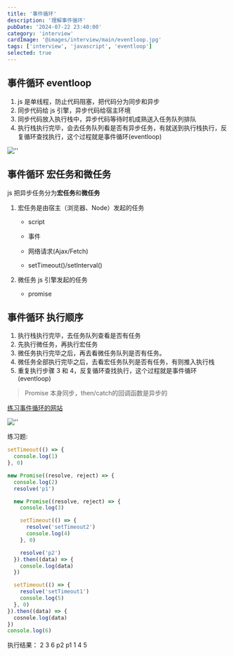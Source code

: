 ```yaml
---
title: '事件循环'
description: '理解事件循环'
pubDate: '2024-07-22 23:40:00'
category: 'interview'
cardImage: '@images/interview/main/eventloop.jpg'
tags: ['interview', 'javascript', 'eventloop']
selected: true
---
```


## 事件循环 eventloop

1. js 是单线程，防止代码阻塞，把代码分为同步和异步
2. 同步代码给 js 引擎，异步代码给宿主环境
3. 同步代码放入执行栈中，异步代码等待时机成熟送入任务队列排队
4. 执行栈执行完毕，会去任务队列看是否有异步任务，有就送到执行栈执行，反复循环查找执行，这个过程就是事件循环(eventloop)

![''](@images/interview/eventloop/image.gif)

## 事件循环 宏任务和微任务

js 把异步任务分为**宏任务**和**微任务**

1. 宏任务是由宿主（浏览器、Node）发起的任务

   - script

   - 事件

   - 网络请求(Ajax/Fetch)

   - setTimeout()/setInterval()

2. 微任务 js 引擎发起的任务
   - promise

## 事件循环 执行顺序

1. 执行栈执行完毕，去任务队列查看是否有任务
2. 先执行微任务，再执行宏任务
3. 微任务执行完毕之后，再去看微任务队列是否有任务。
4. 微任务全部执行完毕之后，去看宏任务队列是否有任务，有则推入执行栈
5. 重复执行步骤 3 和 4，反复循环查找执行，这个过程就是事件循环(eventloop)

> Promise 本身同步，then/catch的回调函数是异步的

[练习事件循环的网站](https://www.jsv9000.app/)

![''](@images/interview/eventloop/image2.gif)

练习题:

```js
setTimeout(() => {
  console.log(1)
}, 0)

new Promise((resolve, reject) => {
  console.log(2)
  resolve('p1')

  new Promise((resolve, reject) => {
    console.log(3)

    setTimeout(() => {
      resolve('setTimeout2')
      console.log(4)
    }, 0)

    resolve('p2')
  }).then((data) => {
    console.log(data)
  })

  setTimeout(() => {
    resolve('setTimeout1')
    console.log(5)
  }, 0)
}).then((data) => {
  cosnole.log(data)
})
console.log(6)
```

执行结果：
2
3
6
p2
p1
1
4
5
